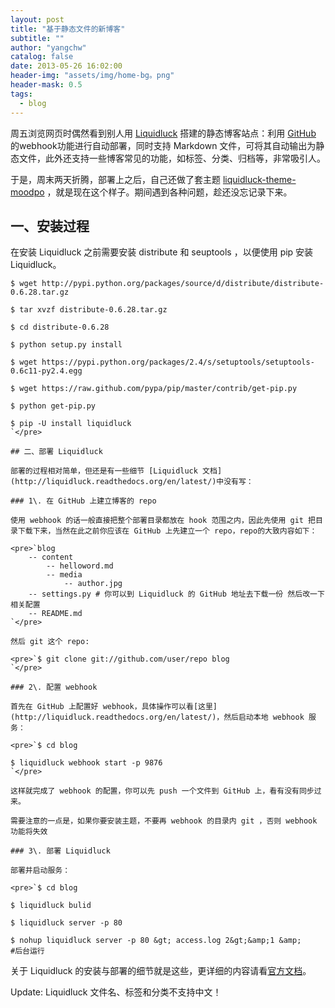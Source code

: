 ```yaml
---
layout: post
title: "基于静态文件的新博客"
subtitle: ""
author: "yangchw"
catalog: false
date: 2013-05-26 16:02:00
header-img: "assets/img/home-bg。png"
header-mask: 0.5
tags:
  - blog
---
```


周五浏览网页时偶然看到别人用 [Liquidluck](https://github.com/lepture/liquidluck) 搭建的静态博客站点：利用 [GitHub](https://github.com) 的webhook功能进行自动部署，同时支持 Markdown 文件，可将其自动输出为静态文件，此外还支持一些博客常见的功能，如标签、分类、归档等，非常吸引人。

于是，周末两天折腾，部署上之后，自己还做了套主题 [liquidluck-theme-moodpo](https://github.com/moodpo/liquidluck-theme-moodpo) ，就是现在这个样子。期间遇到各种问题，趁还没忘记录下来。

## 一、安装过程

在安装 Liquidluck 之前需要安装 distribute 和 seuptools ，以便使用 pip 安装 Liquidluck。

    $ wget http://pypi.python.org/packages/source/d/distribute/distribute-0.6.28.tar.gz

    $ tar xvzf distribute-0.6.28.tar.gz

    $ cd distribute-0.6.28

    $ python setup.py install

    $ wget https://pypi.python.org/packages/2.4/s/setuptools/setuptools-0.6c11-py2.4.egg

    $ wget https://raw.github.com/pypa/pip/master/contrib/get-pip.py

    $ python get-pip.py

    $ pip -U install liquidluck
    `</pre>

    ## 二、部署 Liquidluck

    部署的过程相对简单，但还是有一些细节 [Liquidluck 文档](http://liquidluck.readthedocs.org/en/latest/)中没有写：

    ### 1\. 在 GitHub 上建立博客的 repo

    使用 webhook 的话一般直接把整个部署目录都放在 hook 范围之内，因此先使用 git 把目录下载下来，当然在此之前你应该在 GitHub 上先建立一个 repo，repo的大致内容如下：

    <pre>`blog
        -- content
            -- helloword.md
            -- media
                -- author.jpg
        -- settings.py # 你可以到 Liquidluck 的 GitHub 地址去下载一份 然后改一下相关配置
        -- README.md
    `</pre>

    然后 git 这个 repo:

    <pre>`$ git clone git://github.com/user/repo blog
    `</pre>

    ### 2\. 配置 webhook

    首先在 GitHub 上配置好 webhook，具体操作可以看[这里](http://liquidluck.readthedocs.org/en/latest/)，然后启动本地 webhook 服务：

    <pre>`$ cd blog

    $ liquidluck webhook start -p 9876
    `</pre>

    这样就完成了 webhook 的配置，你可以先 push 一个文件到 GitHub 上，看有没有同步过来。

    需要注意的一点是，如果你要安装主题，不要再 webhook 的目录内 git ，否则 webhook 功能将失效

    ### 3\. 部署 Liquidluck

    部署并启动服务：

    <pre>`$ cd blog

    $ liquidluck bulid

    $ liquidluck server -p 80

    $ nohup liquidluck server -p 80 &gt; access.log 2&gt;&amp;1 &amp;             #后台运行

关于 Liquidluck 的安装与部署的细节就是这些，更详细的内容请看[官方文档](http://liquidluck.readthedocs.org/en/latest/)。

Update: Liquidluck 文件名、标签和分类不支持中文！